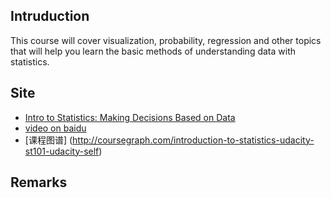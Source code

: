 ## Intruduction
This course will cover visualization, probability, regression and other topics that will help you learn the basic methods of understanding data with statistics.


## Site
* [Intro to Statistics: Making Decisions Based on Data](https://www.udacity.com/course/st101) 
* [video on baidu](http://pan.baidu.com/share/link?shareid=4222487702&uk=2385754924)
* [课程图谱] (http://coursegraph.com/introduction-to-statistics-udacity-st101-udacity-self)


## Remarks
